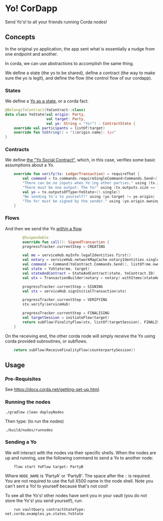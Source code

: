 # Yo! CorDapp

Send Yo's! to all your friends running Corda nodes!


## Concepts

In the original yo application, the app sent what is essentially a nudge from one endpoint and another.

In corda, we can use abstractions to accomplish the same thing.


We define a state (the yo to be shared), define a contract (the way to make sure the yo is legit), and define the flow (the control flow of our cordapp).

### States
We define a [Yo as a state](https://github.com/corda/samples-kotlin/blob/master/basic-cordapps/yo-cordapp/contracts/src/main/kotlin/net/corda/examples/yo/states/YoState.kt), or a corda fact.

```kotlin
@BelongsToContract(YoContract::class)
data class YoState(val origin: Party,
                   val target: Party,
                   val yo: String = "Yo!") : ContractState {
    override val participants = listOf(target)
    override fun toString() = "${origin.name}: $yo"
}
```


### Contracts
We define [the "Yo Social Contract"](https://github.com/corda/samples-kotlin/blob/master/basic-cordapps/yo-cordapp/contracts/src/main/kotlin/net/corda/examples/yo/contracts/YoContract.kt), which, in this case, verifies some basic assumptions about a Yo.

```kotlin
    override fun verify(tx: LedgerTransaction) = requireThat {
        val command = tx.commands.requireSingleCommand<Commands.Send>()
        "There can be no inputs when Yo'ing other parties." using (tx.inputs.isEmpty())
        "There must be one output: The Yo!" using (tx.outputs.size == 1)
        val yo = tx.outputsOfType<YoState>().single()
        "No sending Yo's to yourself!" using (yo.target != yo.origin)
        "The Yo! must be signed by the sender." using (yo.origin.owningKey == command.signers.single())
    }

```


### Flows
And then we send the Yo [within a flow](https://github.com/corda/samples-kotlin/blob/master/basic-cordapps/yo-cordapp/workflows/src/main/kotlin/net/corda/examples/yo/flows/Flows.kt).

```kotlin
        @Suspendable
        override fun call(): SignedTransaction {
        progressTracker.currentStep = CREATING

        val me = serviceHub.myInfo.legalIdentities.first()
        val notary = serviceHub.networkMapCache.notaryIdentities.single()
        val command = Command(YoContract.Commands.Send(), listOf(me.owningKey))
        val state = YoState(me, target)
        val stateAndContract = StateAndContract(state, YoContract.ID)
        val utx = TransactionBuilder(notary = notary).withItems(stateAndContract, command)

        progressTracker.currentStep = SIGNING
        val stx = serviceHub.signInitialTransaction(utx)

        progressTracker.currentStep = VERIFYING
        stx.verify(serviceHub)

        progressTracker.currentStep = FINALISING
        val targetSession = initiateFlow(target)
        return subFlow(FinalityFlow(stx, listOf(targetSession), FINALISING.childProgressTracker()))
    }
```

On the receiving end, the other corda node will simply receive the Yo using corda provided subroutines, or subflows.

```kotlin
    return subFlow(ReceiveFinalityFlow(counterpartySession))
```


## Usage


### Pre-Requisites

See https://docs.corda.net/getting-set-up.html.


### Running the nodes

```
./gradlew clean deployNodes
```
Then type: (to run the nodes)
```
./build/nodes/runnodes
```

### Sending a Yo

We will interact with the nodes via their specific shells. When the nodes are up and running, use the following command to send a
Yo to another node:

```
    flow start YoFlow target: PartyB
```

Where `NODE_NAME` is 'PartyA' or 'PartyB'. The space after the `:` is required. You are not required to use the full
X500 name in the node shell. Note you can't sent a Yo! to yourself because that's not cool!

To see all the Yo's! other nodes have sent you in your vault (you do not store the Yo's! you send yourself), run:

```
    run vaultQuery contractStateType: net.corda.examples.yo.states.YoState
```
